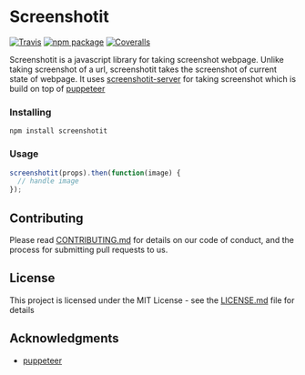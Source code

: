 # Screenshotit

[![Travis][build-badge]][build]
[![npm package][npm-badge]][npm]
[![Coveralls][coveralls-badge]][coveralls]

Screenshotit is a javascript library for taking screenshot webpage. Unlike taking screenshot of a url, screenshotit takes the screenshot of current state of webpage. It uses [screenshotit-server](https://github.com/kiranps/screenshotit-server) for taking screenshot which is build on top of [puppeteer](https://github.com/GoogleChrome/puppeteer)

[build-badge]: https://img.shields.io/travis/kiranps/screenshotit/master.png?style=flat-square
[build]: https://travis-ci.org/kiranps/screenshotit
[npm-badge]: https://img.shields.io/npm/v/npm-package.png?style=flat-square
[npm]: https://www.npmjs.org/package/screenshotit
[coveralls-badge]: https://img.shields.io/coveralls/kiranps/screenshotit/master.png?style=flat-square
[coveralls]: https://coveralls.io/gh/kiranps/screenshotit

### Installing

```
npm install screenshotit
```

### Usage

```js
screenshotit(props).then(function(image) {
  // handle image
});
```

## Contributing

Please read [CONTRIBUTING.md](CONTRIBUTING.md) for details on our code of conduct, and the process for submitting pull requests to us.

## License

This project is licensed under the MIT License - see the [LICENSE.md](LICENSE.md) file for details

## Acknowledgments

- [puppeteer](https://github.com/GoogleChrome/puppeteer)
